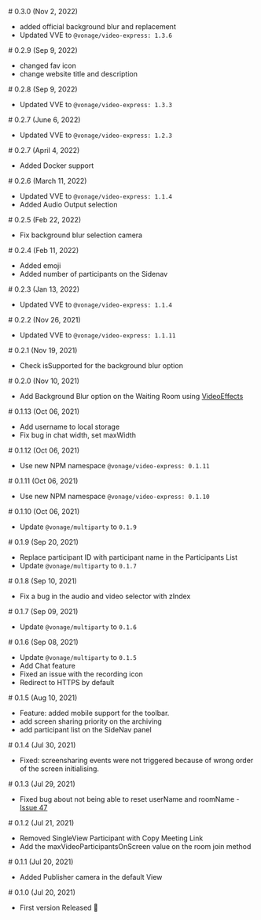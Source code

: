 # 0.3.0 (Nov 2, 2022)

- added official background blur and replacement
- Updated VVE to `@vonage/video-express: 1.3.6`

# 0.2.9 (Sep 9, 2022)

- changed fav icon
- change website title and description

# 0.2.8 (Sep 9, 2022)

- Updated VVE to `@vonage/video-express: 1.3.3`

# 0.2.7 (June 6, 2022)

- Updated VVE to `@vonage/video-express: 1.2.3`

# 0.2.7 (April 4, 2022)

- Added Docker support

# 0.2.6 (March 11, 2022)

- Updated VVE to `@vonage/video-express: 1.1.4`
- Added Audio Output selection

# 0.2.5 (Feb 22, 2022)

- Fix background blur selection camera

# 0.2.4 (Feb 11, 2022)

- Added emoji
- Added number of participants on the Sidenav

# 0.2.3 (Jan 13, 2022)

- Updated VVE to `@vonage/video-express: 1.1.4`

# 0.2.2 (Nov 26, 2021)

- Updated VVE to `@vonage/video-express: 1.1.11`

# 0.2.1 (Nov 19, 2021)

- Check isSupported for the background blur option

# 0.2.0 (Nov 10, 2021)

- Add Background Blur option on the Waiting Room using [VideoEffects](https://www.npmjs.com/package/@vonage/video-effects)

# 0.1.13 (Oct 06, 2021)

- Add username to local storage
- Fix bug in chat width, set maxWidth

# 0.1.12 (Oct 06, 2021)

- Use new NPM namespace `@vonage/video-express: 0.1.11`

# 0.1.11 (Oct 06, 2021)

- Use new NPM namespace `@vonage/video-express: 0.1.10`

# 0.1.10 (Oct 06, 2021)

- Update `@vonage/multiparty` to `0.1.9`

# 0.1.9 (Sep 20, 2021)

- Replace participant ID with participant name in the Participants List
- Update `@vonage/multiparty` to `0.1.7`

# 0.1.8 (Sep 10, 2021)

- Fix a bug in the audio and video selector with zIndex

# 0.1.7 (Sep 09, 2021)

- Update `@vonage/multiparty` to `0.1.6`

# 0.1.6 (Sep 08, 2021)

- Update `@vonage/multiparty` to `0.1.5`
- Add Chat feature
- Fixed an issue with the recording icon
- Redirect to HTTPS by default

# 0.1.5 (Aug 10, 2021)

- Feature: added mobile support for the toolbar.
- add screen sharing priority on the archiving
- add participant list on the SideNav panel

# 0.1.4 (Jul 30, 2021)

- Fixed: screensharing events were not triggered because of wrong order of the screen initialising.

# 0.1.3 (Jul 29, 2021)

- Fixed bug about not being able to reset userName and roomName - [Issue 47](https://github.com/nexmo-se/video-api-multiparty-toolkit-sample-app/issues/47)

# 0.1.2 (Jul 21, 2021)

- Removed SingleView Participant with Copy Meeting Link
- Add the maxVideoParticipantsOnScreen value on the room join method

# 0.1.1 (Jul 20, 2021)

- Added Publisher camera in the default View

# 0.1.0 (Jul 20, 2021)

- First version Released 🚀
